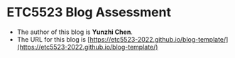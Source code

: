 
# ETC5523 Blog Assessment

* The author of this blog is **Yunzhi Chen**.
* The URL for this blog is [https://etc5523-2022.github.io/blog-template/](https://etc5523-2022.github.io/blog-template/)
